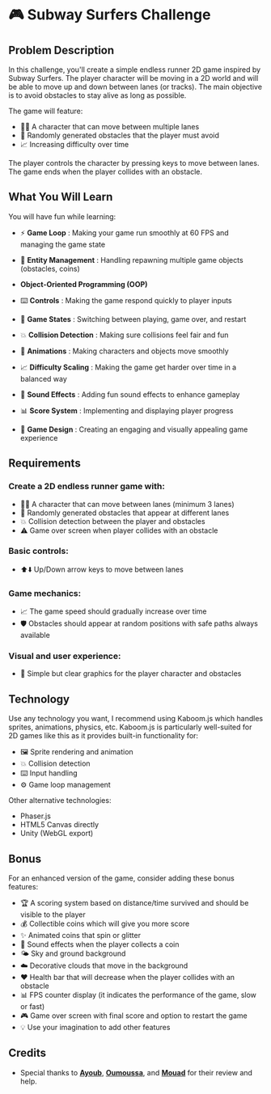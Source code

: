 # 🎮 Subway Surfers Challenge

## Problem Description

In this challenge, you'll create a simple endless runner 2D game inspired by Subway Surfers. The player character will be moving in a 2D world and will be able to move up and down between lanes (or tracks). The main objective is to avoid obstacles to stay alive as long as possible.

The game will feature:

- 🏃‍♂️ A character that can move between multiple lanes
- 🚧 Randomly generated obstacles that the player must avoid
- 📈 Increasing difficulty over time

The player controls the character by pressing keys to move between lanes. The game ends when the player collides with an obstacle.

## What You Will Learn

You will have fun while learning:

- ⚡ **Game Loop** :
  Making your game run smoothly at 60 FPS and managing the game state

- 🎯 **Entity Management** :
  Handling repawning multiple game objects (obstacles, coins)

- **Object-Oriented Programming (OOP)**

- ⌨️ **Controls** :
  Making the game respond quickly to player inputs

- 🎯 **Game States** :
  Switching between playing, game over, and restart

- 💥 **Collision Detection** :
  Making sure collisions feel fair and fun

- 🎨 **Animations** :
  Making characters and objects move smoothly

- 📈 **Difficulty Scaling** :
  Making the game get harder over time in a balanced way

- 🎵 **Sound Effects** :
  Adding fun sound effects to enhance gameplay

- 📊 **Score System** :
  Implementing and displaying player progress

- 🎨 **Game Design** :
  Creating an engaging and visually appealing game experience

## Requirements

### Create a 2D endless runner game with:

- 🏃‍♂️ A character that can move between lanes (minimum 3 lanes)
- 🚧 Randomly generated obstacles that appear at different lanes
- 💥 Collision detection between the player and obstacles
- ⚠️ Game over screen when player collides with an obstacle

### Basic controls:

- ⬆️⬇️ Up/Down arrow keys to move between lanes

### Game mechanics:

- 📈 The game speed should gradually increase over time
- 🛡️ Obstacles should appear at random positions with safe paths always available

### Visual and user experience:

- 🎨 Simple but clear graphics for the player character and obstacles

## Technology

Use any technology you want, I recommend using Kaboom.js which handles sprites, animations, physics, etc. Kaboom.js is particularly well-suited for 2D games like this as it provides built-in functionality for:

- 🖼️ Sprite rendering and animation
- 💥 Collision detection
- ⌨️ Input handling
- ⚙️ Game loop management

Other alternative technologies:

- Phaser.js
- HTML5 Canvas directly
- Unity (WebGL export)

## Bonus

For an enhanced version of the game, consider adding these bonus features:

- 🏆 A scoring system based on distance/time survived and should be visible to the player
- 💰 Collectible coins which will give you more score
- ✨ Animated coins that spin or glitter
- 🎵 Sound effects when the player collects a coin
- 🌤️ Sky and ground background
- ☁️ Decorative clouds that move in the background
- ❤️ Health bar that will decrease when the player collides with an obstacle
- 📊 FPS counter display (it indicates the performance of the game, slow or fast)
- 🎮 Game over screen with final score and option to restart the game
- 💡 Use your imagination to add other features

## Credits

- Special thanks to [**Ayoub**](https://www.linkedin.com/in/ayoub-ben-hamou/), [**Oumoussa**](https://www.linkedin.com/in/aoumoussa/), and [**Mouad**](https://www.linkedin.com/in/mouad-ait-ougrram/) for their review and help.
